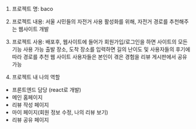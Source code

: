 1) 프로젝트 명: baco
2) 프로젝트 내용: 서울 시민들의 자전거 사용 활성화를 위해, 자전거 경로를 추천해주는 웹사이트 개발
3) 프로젝트 사용: 배포후, 웹사이트에 들어가 회원가입/로그인을 하면 사이트의 모든 기능 사용 가능
                 출발 장소, 도착 장소를 입력하면 길의 난이도 및 사용자들의 후기에 따라 경로를 추천
                 웹 사이트 사용자들은 본인이 겪은 경험을 리뷰 게시판에서 공유 가능 

4) 프로젝트 내 나의 역할
  - 프론트엔드 담당 (react로 개발)
  -  메인 홈페이지
  -  리뷰 작성 페이지
  -  마이 페이지(회원 정보 수정, 나의 리뷰 보기)
  -  리뷰 공유 페이지


